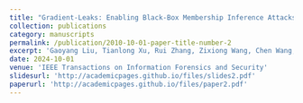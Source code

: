 ```yaml
---
title: "Gradient-Leaks: Enabling Black-Box Membership Inference Attacks Against Machine Learning Models"
collection: publications
category: manuscripts
permalink: /publication/2010-10-01-paper-title-number-2
excerpt: 'Gaoyang Liu, Tianlong Xu, Rui Zhang, Zixiong Wang, Chen Wang, Ling Liu.'
date: 2024-10-01
venue: 'IEEE Transactions on Information Forensics and Security'
slidesurl: 'http://academicpages.github.io/files/slides2.pdf'
paperurl: 'http://academicpages.github.io/files/paper2.pdf'
---
```

